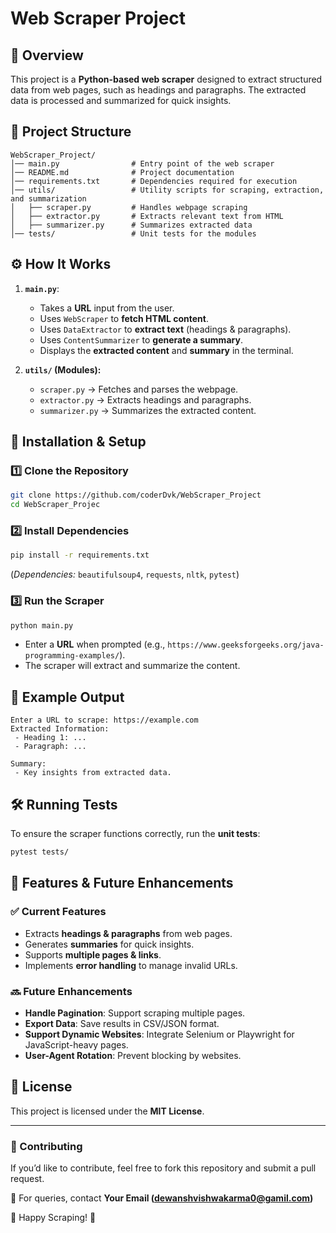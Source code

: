 # Web Scraper Project

## 📌 Overview
This project is a **Python-based web scraper** designed to extract structured data from web pages, such as headings and paragraphs. The extracted data is processed and summarized for quick insights.

## 📁 Project Structure
```
WebScraper_Project/
│── main.py                # Entry point of the web scraper
│── README.md              # Project documentation
│── requirements.txt       # Dependencies required for execution
│── utils/                 # Utility scripts for scraping, extraction, and summarization
│   ├── scraper.py         # Handles webpage scraping
│   ├── extractor.py       # Extracts relevant text from HTML
│   ├── summarizer.py      # Summarizes extracted data
│── tests/                 # Unit tests for the modules
```

## ⚙️ How It Works
1. **`main.py`**:
   - Takes a **URL** input from the user.
   - Uses `WebScraper` to **fetch HTML content**.
   - Uses `DataExtractor` to **extract text** (headings & paragraphs).
   - Uses `ContentSummarizer` to **generate a summary**.
   - Displays the **extracted content** and **summary** in the terminal.

2. **`utils/` (Modules):**
   - `scraper.py` → Fetches and parses the webpage.
   - `extractor.py` → Extracts headings and paragraphs.
   - `summarizer.py` → Summarizes the extracted content.

## 🚀 Installation & Setup
### 1️⃣ Clone the Repository
```bash
git clone https://github.com/coderDvk/WebScraper_Project
cd WebScraper_Projec
```

### 2️⃣ Install Dependencies
```bash
pip install -r requirements.txt
```
(*Dependencies:* `beautifulsoup4`, `requests`, `nltk`, `pytest`)

### 3️⃣ Run the Scraper
```bash
python main.py
```
- Enter a **URL** when prompted (e.g., `https://www.geeksforgeeks.org/java-programming-examples/`).
- The scraper will extract and summarize the content.

## 📝 Example Output
```
Enter a URL to scrape: https://example.com
Extracted Information:
 - Heading 1: ...
 - Paragraph: ...

Summary:
 - Key insights from extracted data.
```

## 🛠️ Running Tests
To ensure the scraper functions correctly, run the **unit tests**:
```bash
pytest tests/
```

## 📌 Features & Future Enhancements
### ✅ Current Features
- Extracts **headings & paragraphs** from web pages.
- Generates **summaries** for quick insights.
- Supports **multiple pages & links**.
- Implements **error handling** to manage invalid URLs.

### 🔜 Future Enhancements
- **Handle Pagination**: Support scraping multiple pages.
- **Export Data**: Save results in CSV/JSON format.
- **Support Dynamic Websites**: Integrate Selenium or Playwright for JavaScript-heavy pages.
- **User-Agent Rotation**: Prevent blocking by websites.

## 📄 License
This project is licensed under the **MIT License**.

---
### 🤝 Contributing
If you’d like to contribute, feel free to fork this repository and submit a pull request.

📩 For queries, contact **Your Email (dewanshvishwakarma0@gamil.com)**

🚀 Happy Scraping! 🚀

